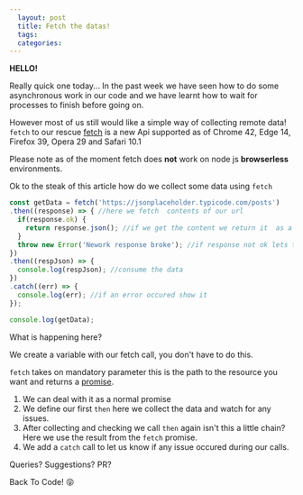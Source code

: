 ```yaml
---
  layout: post
  title: Fetch the datas!
  tags:
  categories:
---
```


**HELLO!**

Really quick one today...
In the past week we have seen how to do some asynchronous work in our code and we have learnt how to wait for processes to finish before going on.

However most of us still would like a simple way of collecting remote data! `fetch` to our rescue [fetch](https://developer.mozilla.org/en/docs/Web/API/Fetch_API) is a new Api supported as of Chrome 42, Edge 14, Firefox 39, Opera 29 and Safari 10.1

Please note as of the moment fetch does **not** work on node js **browserless** environments.

Ok to the steak of this article how do we collect some data using `fetch`
```javascript
const getData = fetch('https://jsonplaceholder.typicode.com/posts')
.then((response) => { //here we fetch  contents of our url
  if(response.ok) {
    return response.json(); //if we get the content we return it  as a json object
  }
  throw new Error('Nework response broke'); //if response not ok lets throw an error
})
.then((respJson) => {
  console.log(respJson); //consume the data
})
.catch((err) => {
  console.log(err); //if an error occured show it
});

console.log(getData);
```

What is happening here?

We create a variable with our fetch call, you don't have to do this.

`fetch` takes on mandatory parameter this is the path to the resource you want and returns a [promise](https://zacck.github.io/node/2017/03/28/Send-Promises-for-Weather.html).

 1. We can deal with it as a normal promise
 2. We define our first `then` here we collect the data and watch for any issues.
 3. After collecting and checking we call `then` again isn't this a little chain? Here we use the result from the `fetch` promise.
 4. We add a `catch` call to let us know if any issue occured during our calls.

Queries? Suggestions? PR?

Back To Code! :stuck_out_tongue_closed_eyes:

